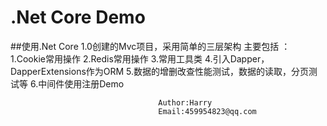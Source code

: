 .Net Core Demo
====
##使用.Net Core 1.0创建的Mvc项目，采用简单的三层架构 
主要包括 ： 
     1.Cookie常用操作 
     2.Redis常用操作
     3.常用工具类
     4.引入Dapper，DapperExtensions作为ORM
     5.数据的增删改查性能测试，数据的读取，分页测试等
     6.中间件使用注册Demo

                                     Author:Harry
                                     Email:459954823@qq.com
